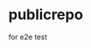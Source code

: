 # publicrepo
for e2e test









































































































































































































































































































































































































































































































































































































































































































































































































































































































































































































































































































































































































































































































































































































































































































































































































































































































































































































































































































































































































































































































































































































































































































































